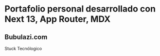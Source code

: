 # Portafolio personal desarrollado con Next 13, App Router, MDX

## Bubulazi.com

Stuck Tecnólogico
